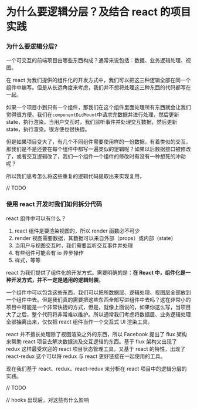 # 为什么要逻辑分层？及结合 react 的项目实践

### 为什么要逻辑分层?

<!--mvvm-->

一个可交互的前端项目由哪些东西构成？通常来说包括：数据、业务逻辑处理、视图。

在 react 为我们提供的组件化的开发方式中，我们可以把这三种逻辑全部在同一个组件中编写。但是从长远角度来考虑，我们并不想将处理这三种东西的代码都写在一起。

如果一个项目小到只有一个组件，那我们在这个组件里面处理所有东西就会让我们觉得很方便。我们在`componentDidMount`中请求完数据并进行处理，然后更新 state，执行渲染。当用户交互时，我们监听事件并处理交互数据，然后更新 state，执行渲染。很方便也很快捷。

但是如果项目变大了，有几个不同组件需要使用样的一份数据，有着类似的交互，那我们是不是还要在每个组件中都写一遍类似的逻辑呢？如果以后数据接口被修改了，或者交互逻辑改了，我们一个组件一个组件的修改时有没有一种想死的冲动呢？

所以我们思考怎么将这些重复的逻辑代码提取出来实现复用，

// TODO

<!--所以逻辑分层更多是一种代码组织的最佳实践。-->

### 使用 react 开发时我们如何拆分代码

react 组件中可以有什么？

1. react 组件是要渲染视图的，所以 render 函数必不可少
2. render 视图需要数据，其数据可以来自外部（props）或内部（state）
3. 当用户与视图交互时，我们需要监听交互事件并处理
4. 有些组件可能会有 io 异步操作
5. 样式，等等

react 为我们提供了组件化的开发方式。需要明确的是：**在 React 中，组件化是一种开发方式，并不一定是通用的逻辑封装**。

一个组件中可以包含这些东西，我们可以把所数据层、逻辑处理、视图层全部放到一个组件中去。但是我们真的需要把这些东西全部写进组件中去吗？这在非常小的项目中可能是一个非常快捷的方式，但是，就像上面说的，如果你这么写，当项目大了之后，整个代码将非常难以维护。所以通常我们考虑将数据层、业务逻辑处理全部抽离出来，仅仅把 react 组件当作一个交互式 UI 渲染工具。

react 并不擅长处理除了视图渲染之外的东西，所以 Facebook 提出了 flux 架构来帮助 react 项目去解决数据流及交互逻辑的东西。基于 flux 架构又出现了 redux 这样最受欢迎的 react 项目状态管理工具。又基于 react 的特性，出现了 react-redux 这个可以将 redux 与 react 更好链接在一起使用的工具。

现在我们基于 react、redux、react-redux 来分析在 react 项目中的逻辑分层的实践。

// TODO

// hooks 出现后，对这些有什么影响
